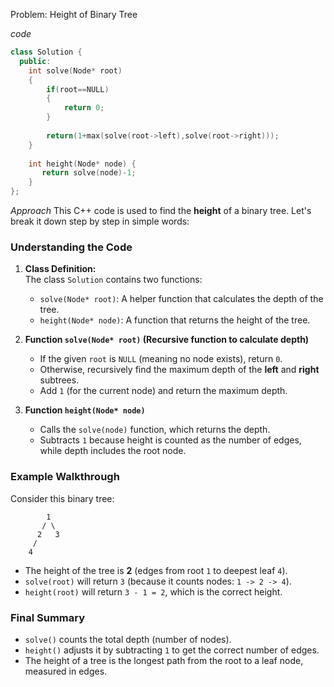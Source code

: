 Problem: Height of Binary Tree

*code*

```c++
class Solution {
  public:
    int solve(Node* root)
    {
        if(root==NULL)     
        {
            return 0;
        }
        
        return(1+max(solve(root->left),solve(root->right)));
    }
    
    int height(Node* node) {
       return solve(node)-1;
    }
};
```
*Approach*
This C++ code is used to find the **height** of a binary tree. Let's break it down step by step in simple words:

### **Understanding the Code**
1. **Class Definition:**  
   The class `Solution` contains two functions:  
   - `solve(Node* root)`: A helper function that calculates the depth of the tree.
   - `height(Node* node)`: A function that returns the height of the tree.

2. **Function `solve(Node* root)` (Recursive function to calculate depth)**
   - If the given `root` is `NULL` (meaning no node exists), return `0`.
   - Otherwise, recursively find the maximum depth of the **left** and **right** subtrees.
   - Add `1` (for the current node) and return the maximum depth.

3. **Function `height(Node* node)`**
   - Calls the `solve(node)` function, which returns the depth.
   - Subtracts `1` because height is counted as the number of edges, while depth includes the root node.

### **Example Walkthrough**
Consider this binary tree:
```
        1
       / \
      2   3
     /
    4
```
- The height of the tree is **2** (edges from root `1` to deepest leaf `4`).
- `solve(root)` will return `3` (because it counts nodes: `1 -> 2 -> 4`).
- `height(root)` will return `3 - 1 = 2`, which is the correct height.

### **Final Summary**
- `solve()` counts the total depth (number of nodes).
- `height()` adjusts it by subtracting `1` to get the correct number of edges.  
- The height of a tree is the longest path from the root to a leaf node, measured in edges.